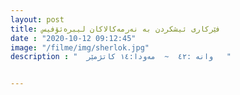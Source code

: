 ```yaml
---
layout: post
title: فێرکاری ئیشکردن بە نەرمەکالاکان لیبرەئۆفیس
date : "2020-10-12 09:12:45"
image: "/filme/img/sherlok.jpg"
description : "  وانە :٤٢  ~  مەودا:١٤ کاتژمێر   "


---
```


